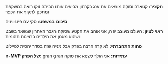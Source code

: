 **תקציר:**
קטארה וסוקה מוצאים את אנג בקרחון מביאים אותו הביתה זוקו רואה במשקפת ומתכנן לתקוף את הכפר

**סיכום במשפט:**
סקי עם פינגווינים

**ראוי לציון:**
העולם מעוצב יפה, אני אוהב את הקטע שסוקה הגבר האחרון שנשאר בשבט ושהוא מאמן את הילדים ברצינות תהומית

**פחות התחברתי:**
לא קרה הרבה בפרק אבל מניח שזה בסדר יחסית לפיילוט

**ה-MVP של הפרק:**
gran gran
**עתידות:**
אני הולך לשנוא את סוקה